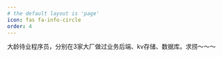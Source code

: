 ```yaml
---
# the default layout is 'page'
icon: fas fa-info-circle
order: 4
---
```

大龄待业程序员，分别在3家大厂做过业务后端、kv存储、数据库。求捞～～～
